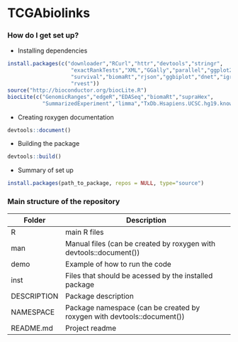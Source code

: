 # TCGAbiolinks

### How do I get set up? ###

* Installing dependencies
```R
install.packages(c("downloader","RCurl","httr","devtools","stringr",
                    "exactRankTests","XML","GGally","parallel","ggplot2",
                    "survival","biomaRt","rjson","ggbiplot","dnet","igraph",
                    "rvest"))
source("http://bioconductor.org/biocLite.R")
biocLite(c("GenomicRanges","edgeR","EDASeq","biomaRt","supraHex",
           "SummarizedExperiment","limma","TxDb.Hsapiens.UCSC.hg19.knownGene"))
```

* Creating roxygen documentation
```r
devtools::document()
```
* Building the package
```r
devtools::build()
```
 
* Summary of set up
```r
install.packages(path_to_package, repos = NULL, type="source")
```

### Main structure of the repository ###
| Folder  | Description |
| ------------- | ------------- |
| R	  | main R files
| man	| Manual files (can be created by roxygen with devtools::document())
| demo	| Example of how to run the code
| inst	| Files that should be acessed by the installed package
| DESCRIPTION	| Package description
| NAMESPACE	| Package namespace (can be created by roxygen with devtools::document())
| README.md | Project readme
